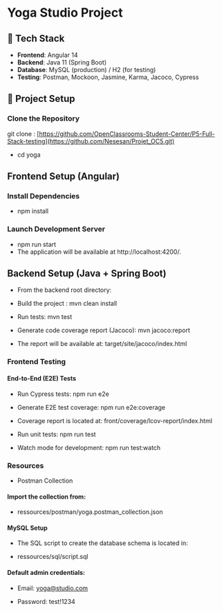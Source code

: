 # Yoga Studio Project


## 🧱 Tech Stack

- **Frontend**: Angular 14
- **Backend**: Java 11 (Spring Boot)
- **Database**: MySQL (production) / H2 (for testing)
- **Testing**: Postman, Mockoon, Jasmine, Karma, Jacoco, Cypress

## 🚀 Project Setup

### Clone the Repository


git clone : [https://github.com/OpenClassrooms-Student-Center/P5-Full-Stack-testing](https://github.com/Nesesan/Projet_OC5.git)
- cd yoga

## Frontend Setup (Angular)
### Install Dependencies

- npm install
 ### Launch Development Server
- npm run start
- The application will be available at http://localhost:4200/.

## Backend Setup (Java + Spring Boot)
- From the backend root directory:

- Build the project : mvn clean install
- Run tests: mvn test
- Generate code coverage report (Jacoco): mvn jacoco:report
- The report will be available at: target/site/jacoco/index.html

### Frontend Testing

#### End-to-End (E2E) Tests

- Run Cypress tests: npm run e2e

- Generate E2E test coverage: npm run e2e:coverage

- Coverage report is located at: front/coverage/lcov-report/index.html

- Run unit tests: npm run test

- Watch mode for development: npm run test:watch

### Resources

- Postman Collection
#### Import the collection from:

- ressources/postman/yoga.postman_collection.json

#### MySQL Setup

- The SQL script to create the database schema is located in:

- ressources/sql/script.sql

#### Default admin credentials:

- Email: yoga@studio.com

- Password: test!1234
